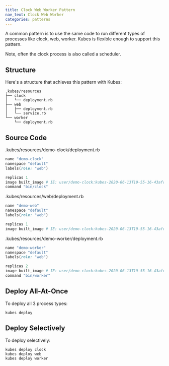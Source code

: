 ```yaml
---
title: Clock Web Worker Pattern
nav_text: Clock Web Worker
categories: patterns
---
```


A common pattern is to use the same code to run different types of processes like clock, web, worker. Kubes is flexible enough to support this pattern.

Note, often the clock process is also called a scheduler.

## Structure

Here's a structure that achieves this pattern with Kubes:

    .kubes/resources
    ├── clock
    │   └── deployment.rb
    ├── web
    │   ├── deployment.rb
    │   └── service.rb
    └── worker
        └── deployment.rb

## Source Code

.kubes/resources/demo-clock/deployment.rb

```ruby
name "demo-clock"
namespace "default"
labels(role: "web")

replicas 1
image built_image # IE: user/demo-clock:kubes-2020-06-13T19-55-16-43afc6e
command "bin/clock"
```

.kubes/resources/web/deployment.rb

```ruby
name "demo-web"
namespace "default"
labels(role: "web")

replicas 1
image built_image # IE: user/demo-clock:kubes-2020-06-13T19-55-16-43afc6e
```

.kubes/resources/demo-worker/deployment.rb

```ruby
name "demo-worker"
namespace "default"
labels(role: "web")

replicas 2
image built_image # IE: user/demo-clock:kubes-2020-06-13T19-55-16-43afc6e
command "bin/worker"
```

## Deploy All-At-Once

To deploy all 3 process types:

    kubes deploy

## Deploy Selectively

To deploy selectively:

    kubes deploy clock
    kubes deploy web
    kubes deploy worker
